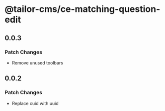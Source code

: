 # @tailor-cms/ce-matching-question-edit

## 0.0.3

### Patch Changes

- Remove unused toolbars

## 0.0.2

### Patch Changes

- Replace cuid with uuid
